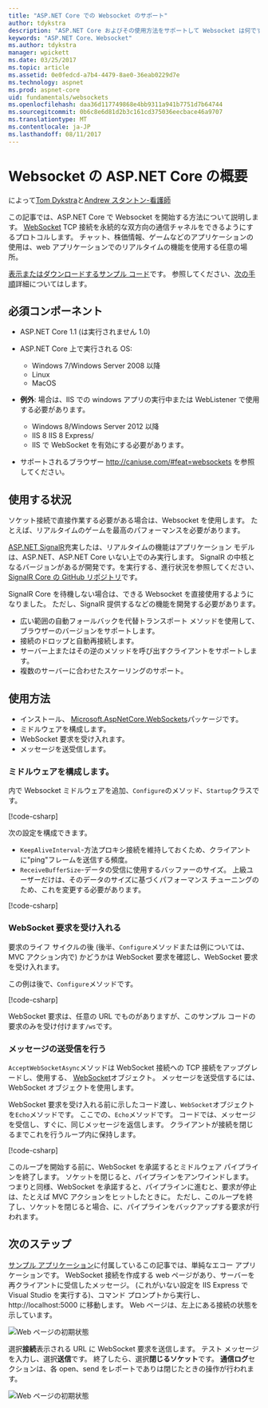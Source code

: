 ```yaml
---
title: "ASP.NET Core での Websocket のサポート"
author: tdykstra
description: "ASP.NET Core およびその使用方法をサポートして Websocket は何です。"
keywords: "ASP.NET Core、Websocket"
ms.author: tdykstra
manager: wpickett
ms.date: 03/25/2017
ms.topic: article
ms.assetid: 0e0fedcd-a7b4-4479-8ae0-36eab0229d7e
ms.technology: aspnet
ms.prod: aspnet-core
uid: fundamentals/websockets
ms.openlocfilehash: daa36d117749868e4bb9311a941b7751d7b64744
ms.sourcegitcommit: 0b6c8e6d81d2b3c161cd375036eecbace46a9707
ms.translationtype: MT
ms.contentlocale: ja-JP
ms.lasthandoff: 08/11/2017
---
```

# <a name="introduction-to-websockets-in-aspnet-core"></a>Websocket の ASP.NET Core の概要

によって[Tom Dykstra](https://github.com/tdykstra)と[Andrew スタントン-看護師](https://github.com/anurse)

この記事では、ASP.NET Core で Websocket を開始する方法について説明します。 [WebSocket](https://en.wikipedia.org/wiki/WebSocket) TCP 接続を永続的な双方向の通信チャネルをできるようにするプロトコルします。 チャット、株価情報、ゲームなどのアプリケーションの使用は、web アプリケーションでのリアルタイムの機能を使用する任意の場所。

[表示またはダウンロードするサンプル コード](https://github.com/aspnet/Docs/tree/master/aspnetcore/fundamentals/websockets/sample)です。 参照してください、[次の手順](#next-steps)詳細についてはします。


## <a name="prerequisites"></a>必須コンポーネント

* ASP.NET Core 1.1 (は実行されません 1.0)
* ASP.NET Core 上で実行される OS:
  
  * Windows 7/Windows Server 2008 以降
  * Linux
  * MacOS

* **例外**: 場合は、IIS での windows アプリの実行中または WebListener で使用する必要があります。

  * Windows 8/Windows Server 2012 以降
  * IIS 8 IIS 8 Express/
  * IIS で WebSocket を有効にする必要があります。

* サポートされるブラウザー http://caniuse.com/#feat=websockets を参照してください。

## <a name="when-to-use-it"></a>使用する状況

ソケット接続で直接作業する必要がある場合は、Websocket を使用します。 たとえば、リアルタイムのゲームを最高のパフォーマンスを必要があります。

[ASP.NET SignalR](https://docs.microsoft.com/aspnet/signalr/overview/getting-started/introduction-to-signalr)充実したは、リアルタイムの機能はアプリケーション モデルは、ASP.NET、ASP.NET Core いない上でのみ実行します。 SignalR の中核となるバージョンがあるが開発です。を実行する、進行状況を参照してください、 [SignalR Core の GitHub リポジトリ](https://github.com/aspnet/SignalR)です。

SignalR Core を待機しない場合は、できる Websocket を直接使用するようになりました。 ただし、SignalR 提供するなどの機能を開発する必要があります。

* 広い範囲の自動フォールバックを代替トランスポート メソッドを使用して、ブラウザーのバージョンをサポートします。
* 接続のドロップと自動再接続します。
* サーバー上またはその逆のメソッドを呼び出すクライアントをサポートします。
* 複数のサーバーに合わせたスケーリングのサポート。

## <a name="how-to-use-it"></a>使用方法

* インストール、 [Microsoft.AspNetCore.WebSockets](https://www.nuget.org/packages/Microsoft.AspNetCore.WebSockets/)パッケージです。
* ミドルウェアを構成します。
* WebSocket 要求を受け入れます。
* メッセージを送受信します。

### <a name="configure-the-middleware"></a>ミドルウェアを構成します。

内で Websocket ミドルウェアを追加、`Configure`のメソッド、`Startup`クラスです。

[!code-csharp[](websockets/sample/Startup.cs?name=UseWebSockets)]

次の設定を構成できます。

* `KeepAliveInterval`-方法プロキシ接続を維持しておくため、クライアントに"ping"フレームを送信する頻度。
* `ReceiveBufferSize`-データの受信に使用するバッファーのサイズ。 上級ユーザーだけは、そのデータのサイズに基づくパフォーマンス チューニングのため、これを変更する必要があります。

[!code-csharp[](websockets/sample/Startup.cs?name=UseWebSocketsOptions)]

### <a name="accept-websocket-requests"></a>WebSocket 要求を受け入れる

要求のライフ サイクルの後 (後半、`Configure`メソッドまたは例については、MVC アクション内で) かどうかは WebSocket 要求を確認し、WebSocket 要求を受け入れます。

この例は後で、`Configure`メソッドです。

[!code-csharp[](websockets/sample/Startup.cs?name=AcceptWebSocket&highlight=7)]

WebSocket 要求は、任意の URL でものがありますが、このサンプル コードの要求のみを受け付けます`/ws`です。

### <a name="send-and-receive-messages"></a>メッセージの送受信を行う

`AcceptWebSocketAsync`メソッドは WebSocket 接続への TCP 接続をアップグレードし、使用する、 [WebSocket](https://docs.microsoft.com/dotnet/core/api/system.net.websockets.websocket)オブジェクト。 メッセージを送受信するには、WebSocket オブジェクトを使用します。

WebSocket 要求を受け入れる前に示したコード渡し、`WebSocket`オブジェクトを`Echo`メソッドです。 ここでの、`Echo`メソッドです。 コードでは、メッセージを受信し、すぐに、同じメッセージを返信します。 クライアントが接続を閉じるまでこれを行うループ内に保持します。 

[!code-csharp[](websockets/sample/Startup.cs?name=Echo)]

このループを開始する前に、WebSocket を承諾するとミドルウェア パイプラインを終了します。  ソケットを閉じると、パイプラインをアンワインドします。 つまりと同様、WebSocket を承諾すると、パイプラインに進むと、要求が停止は、たとえば MVC アクションをヒットしたときに。  ただし、このループを終了し、ソケットを閉じると場合、に、パイプラインをバックアップする要求が行われます。

## <a name="next-steps"></a>次のステップ

[サンプル アプリケーション](https://github.com/aspnet/Docs/tree/master/aspnetcore/fundamentals/websockets/sample)に付属しているこの記事では、単純なエコー アプリケーションです。 WebSocket 接続を作成する web ページがあり、サーバーを再クライアントに受信したメッセージ。 (これがいない設定を IIS Express で Visual Studio を実行する)、コマンド プロンプトから実行し、http://localhost:5000 に移動します。 Web ページは、左上にある接続の状態を示しています。

![Web ページの初期状態](websockets/_static/start.png)

選択**接続**表示される URL に WebSocket 要求を送信します。  テスト メッセージを入力し、選択**送信**です。 終了したら、選択**閉じるソケット**です。 **通信ログ**セクションは、各 open、send をレポートでありは閉じたときの操作が行われます。

![Web ページの初期状態](websockets/_static/end.png)
